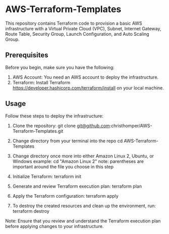 # AWS-Terraform-Templates

This repository contains Terraform code to provision a basic AWS infrastructure with a Virtual Private Cloud (VPC), Subnet, Internet Gateway, Route Table, Security Group, Launch Configuration, and Auto Scaling Group.

## Prerequisites
Before you begin, make sure you have the following:

1. AWS Account: You need an AWS account to deploy the infrastructure.
2. Terraform: Install Terraform https://developer.hashicorp.com/terraform/install on your local machine.

## Usage
Follow these steps to deploy the infrastructure:

1. Clone the repository:
     git clone git@github.com:christhomper/AWS-Terraform-Templates.git
   
2. Change directory from your terminal into the repo
     cd AWS-Terraform-Templates
   
3. Change directory once more into either Amazon Linux 2, Ubuntu, or Windows
     example: cd "Amazon Linux 2"
     note: parentheses are important around the file you choose in this step
   
4. Initialize Terraform:
     terraform init
   
5. Generate and review Terraform execution plan:
     terraform plan
   
6. Apply the Terraform configuration:
     terraform apply
    
7. To destroy the created resources and clean up the environment, run:
     terraform destroy
   
Note: Ensure that you review and understand the Terraform execution plan before applying changes to your infrastructure.





   
